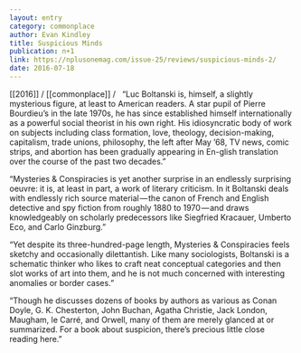 ```yaml
---
layout: entry
category: commonplace
author: Evan Kindley
title: Suspicious Minds
publication: n+1
link: https://nplusonemag.com/issue-25/reviews/suspicious-minds-2/
date: 2016-07-18
---
```


[[2016]] / [[commonplace]] / 
 
“Luc Boltanski is, himself, a slightly mysterious figure, at least to American readers. A star pupil of Pierre Bourdieu’s in the late 1970s, he has since established himself internationally as a powerful social theorist in his own right. His idiosyncratic body of work on subjects including class formation, love, theology, decision-making, capitalism, trade unions, philosophy, the left after May ’68, TV news, comic strips, and abortion has been gradually appearing in En-glish translation over the course of the past two decades.”

“Mysteries & Conspiracies is yet another surprise in an endlessly surprising oeuvre: it is, at least in part, a work of literary criticism. In it Boltanski deals with endlessly rich source material — the canon of French and English detective and spy fiction from roughly 1880 to 1970 — and draws knowledgeably on scholarly predecessors like Siegfried Kracauer, Umberto Eco, and Carlo Ginzburg.”

“Yet despite its three-hundred-page length, Mysteries & Conspiracies feels sketchy and occasionally dilettantish. Like many sociologists, Boltanski is a schematic thinker who likes to craft neat conceptual categories and then slot works of art into them, and he is not much concerned with interesting anomalies or border cases.”

“Though he discusses dozens of books by authors as various as Conan Doyle, G. K. Chesterton, John Buchan, Agatha Christie, Jack London, Maugham, le Carré, and Orwell, many of them are merely glanced at or summarized. For a book about suspicion, there’s precious little close reading here.”

